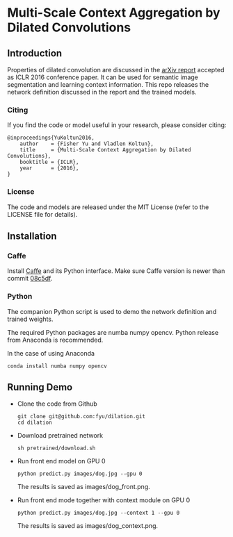 # Multi-Scale Context Aggregation by Dilated Convolutions

## Introduction

Properties of dilated convolution are discussed in the [arXiv report](http://arxiv.org/abs/1511.07122) accepted as ICLR 2016 conference paper. It can be used for semantic image segmentation and learning context information. This repo releases the network definition discussed in the report and the trained models.

### Citing

If you find the code or model useful in your research, please consider citing:
```
@inproceedings{YuKoltun2016,
	author    = {Fisher Yu and Vladlen Koltun},
	title     = {Multi-Scale Context Aggregation by Dilated Convolutions},
	booktitle = {ICLR},
	year      = {2016},
}
```
### License

The code and models are released under the MIT License (refer to the LICENSE file for details).


## Installation
### Caffe

Install [Caffe](https://github.com/BVLC/caffe) and its Python interface. Make sure Caffe version is newer than commit [08c5df](https://github.com/BVLC/caffe/commit/08c5dfd53e6fd98148d6ce21e590407e38055984).

### Python

The companion Python script is used to demo the network definition and trained weights.

The required Python packages are numba numpy opencv. Python release from Anaconda is recommended. 

In the case of using Anaconda
```
conda install numba numpy opencv
```

## Running Demo

* Clone the code from Github	
    
    ```
    git clone git@github.com:fyu/dilation.git
    cd dilation
    ```
* Download pretrained network
	
    ```
    sh pretrained/download.sh
    ```
* Run front end model on GPU 0
	
    ```
    python predict.py images/dog.jpg --gpu 0
    ```
    The results is saved as images/dog_front.png.
* Run front end mode together with context module on GPU 0
	
    ```
    python predict.py images/dog.jpg --context 1 --gpu 0
    ```
    The results is saved as images/dog_context.png.
